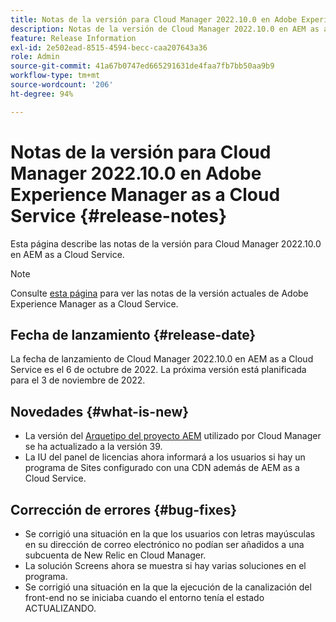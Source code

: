 ```yaml
---
title: Notas de la versión para Cloud Manager 2022.10.0 en Adobe Experience Manager as a Cloud Service
description: Notas de la versión de Cloud Manager 2022.10.0 en AEM as a Cloud Service.
feature: Release Information
exl-id: 2e502ead-8515-4594-becc-caa207643a36
role: Admin
source-git-commit: 41a67b0747ed665291631de4faa7fb7bb50aa9b9
workflow-type: tm+mt
source-wordcount: '206'
ht-degree: 94%

---
```


# Notas de la versión para Cloud Manager 2022.10.0 en Adobe Experience Manager as a Cloud Service {#release-notes}

Esta página describe las notas de la versión para Cloud Manager 2022.10.0 en AEM as a Cloud Service.

>[!NOTE]
>
>Consulte [esta página](/help/release-notes/release-notes-cloud/release-notes-current.md) para ver las notas de la versión actuales de Adobe Experience Manager as a Cloud Service.

## Fecha de lanzamiento {#release-date}

La fecha de lanzamiento de Cloud Manager 2022.10.0 en AEM as a Cloud Service es el 6 de octubre de 2022. La próxima versión está planificada para el 3 de noviembre de 2022.

## Novedades {#what-is-new}

* La versión del [Arquetipo del proyecto AEM](https://experienceleague.adobe.com/docs/experience-manager-core-components/using/developing/archetype/overview.html?lang=es) utilizado por Cloud Manager se ha actualizado a la versión 39.
* La IU del panel de licencias ahora informará a los usuarios si hay un programa de Sites configurado con una CDN además de AEM as a Cloud Service.

## Corrección de errores {#bug-fixes}

* Se corrigió una situación en la que los usuarios con letras mayúsculas en su dirección de correo electrónico no podían ser añadidos a una subcuenta de New Relic en Cloud Manager.
* La solución Screens ahora se muestra si hay varias soluciones en el programa.
* Se corrigió una situación en la que la ejecución de la canalización del front-end no se iniciaba cuando el entorno tenía el estado ACTUALIZANDO.
